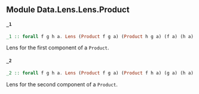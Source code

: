 ## Module Data.Lens.Lens.Product

#### `_1`

``` purescript
_1 :: forall f g h a. Lens (Product f g a) (Product h g a) (f a) (h a)
```

Lens for the first component of a `Product`.

#### `_2`

``` purescript
_2 :: forall f g h a. Lens (Product f g a) (Product f h a) (g a) (h a)
```

Lens for the second component of a `Product`.


